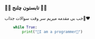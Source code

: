 ### 🍉🍉 تابستون چلنج 🍉🍉

خب بی مقدمه میریم سر وقت سوالات جذاب❤️‍🔥

```python
    while True:
        print("🔵I am a programmer🔵")
```
